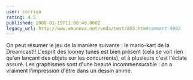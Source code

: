 ```yaml
---
user: corrigo
rating: 4.5
published: 2008-01-19T11:08:40.000Z
legacy_url: http://www.emunova.net/veda/test/855.htm#comment-9092
---
```

On peut résumer le jeu de la manière suivante : le mario-kart de la Dreamcast!!
L'esprit des looney tunes est bien présent (cela se voit rien qu'en lançant des objets sur les concurrents), et à plusieurs c'est l'éclate assuré.
Les graphismes sont d'une beauté incommensurable : on a vraiment l'impression d'être dans un dessin animé.
